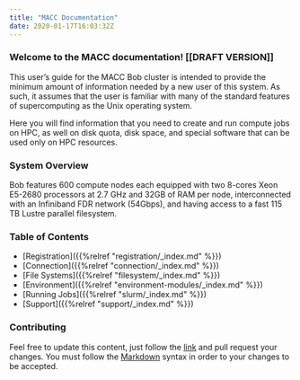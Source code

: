 ```yaml
---
title: "MACC Documentation"
date: 2020-01-17T16:03:32Z
---
```

###	Welcome to the MACC documentation! [[DRAFT VERSION]]

This user’s guide for the MACC Bob cluster is intended to provide the minimum amount of information needed by a new user of this system. As such, it assumes that the user is familiar with many of the standard features of supercomputing as the Unix operating system.

Here you will find information that you need to create and run compute jobs on HPC, as well on disk quota, disk space, and special software that can be used only on HPC resources. 

### System Overview
Bob features 600 compute nodes each equipped with two 8-cores Xeon E5-2680 processors at 2.7 GHz and 32GB of RAM per node, interconnected with an Infiniband FDR network (54Gbps), and having access to a fast 115 TB Lustre parallel filesystem.

### Table of Contents

* [Registration]({{%relref "registration/_index.md" %}})
* [Connection]({{%relref "connection/_index.md" %}})
* [File Systems]({{%relref "filesystem/_index.md" %}})
* [Environment]({{%relref "environment-modules/_index.md" %}})
* [Running Jobs]({{%relref "slurm/_index.md" %}})
* [Support]({{%relref "support/_index.md" %}})

<!---![Screenshot](https://github.com/matcornic/hugo-theme-learn/raw/master/images/screenshot.png?width=40pc&classes=shadow)

-->
### Contributing
Feel free to update this content, just follow the [link](https://github.com/macc-hpc/docs/) and pull request your changes. You must follow the [Markdown](https://guides.github.com/features/mastering-markdown/) syntax in order to your changes to be accepted.

